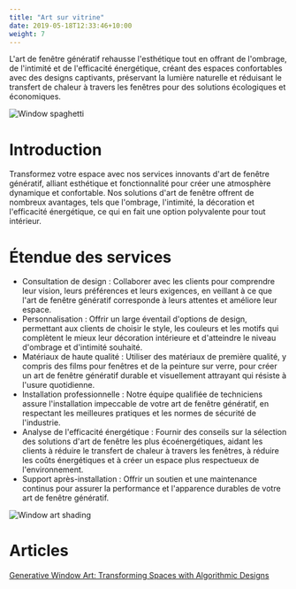 ```yaml
---
title: "Art sur vitrine"
date: 2019-05-18T12:33:46+10:00
weight: 7
---
```


L'art de fenêtre génératif rehausse l'esthétique tout en offrant de l'ombrage, de l'intimité et de l'efficacité énergétique, créant des espaces confortables avec des designs captivants, préservant la lumière naturelle et réduisant le transfert de chaleur à travers les fenêtres pour des solutions écologiques et économiques.

![Window spaghetti](/images/illustrations/window-spaghetti.png)

# Introduction

Transformez votre espace avec nos services innovants d'art de fenêtre génératif, alliant esthétique et fonctionnalité pour créer une atmosphère dynamique et confortable. Nos solutions d'art de fenêtre offrent de nombreux avantages, tels que l'ombrage, l'intimité, la décoration et l'efficacité énergétique, ce qui en fait une option polyvalente pour tout intérieur.

# Étendue des services

- Consultation de design : Collaborer avec les clients pour comprendre leur vision, leurs préférences et leurs exigences, en veillant à ce que l'art de fenêtre génératif corresponde à leurs attentes et améliore leur espace.
- Personnalisation : Offrir un large éventail d'options de design, permettant aux clients de choisir le style, les couleurs et les motifs qui complètent le mieux leur décoration intérieure et d'atteindre le niveau d'ombrage et d'intimité souhaité.
- Matériaux de haute qualité : Utiliser des matériaux de première qualité, y compris des films pour fenêtres et de la peinture sur verre, pour créer un art de fenêtre génératif durable et visuellement attrayant qui résiste à l'usure quotidienne.
- Installation professionnelle : Notre équipe qualifiée de techniciens assure l'installation impeccable de votre art de fenêtre génératif, en respectant les meilleures pratiques et les normes de sécurité de l'industrie.
- Analyse de l'efficacité énergétique : Fournir des conseils sur la sélection des solutions d'art de fenêtre les plus écoénergétiques, aidant les clients à réduire le transfert de chaleur à travers les fenêtres, à réduire les coûts énergétiques et à créer un espace plus respectueux de l'environnement.
- Support après-installation : Offrir un soutien et une maintenance continus pour assurer la performance et l'apparence durables de votre art de fenêtre génératif.

![Window art shading](/images/illustrations/window-art.png)

# Articles

[Generative Window Art: Transforming Spaces with Algorithmic Designs](https://medium.com/@guillaumelauzier/generative-window-art-transforming-spaces-with-algorithmic-designs-ccceadc7d777)




